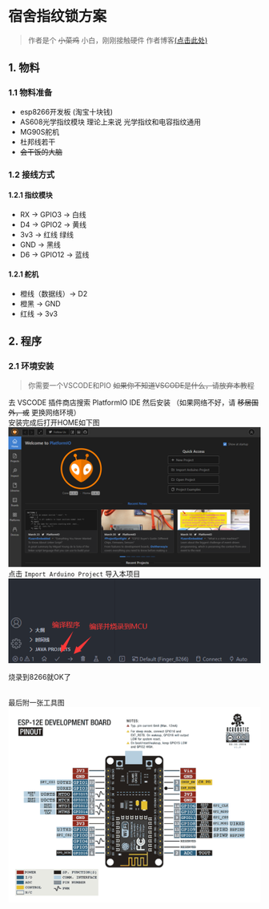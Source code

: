 # 宿舍指纹锁方案

> 作者是个 ~~小菜鸡~~ 小白，刚刚接触硬件
> 作者博客[(点击此处)](https://blog.qwwq.top/)

## 1. 物料
### 1.1 物料准备
* esp8266开发板 (淘宝十块钱)
* AS608光学指纹模块 理论上来说 光学指纹和电容指纹通用
* MG90S舵机
* 杜邦线若干
* ~~会干饭的大脑~~

### 1.2 接线方式
#### 1.2.1 指纹模块
* RX -> GPIO3 -> 白线
* D4 -> GPIO2 -> 黄线
* 3v3 -> 红线 绿线
* GND -> 黑线
* D6 -> GPIO12 -> 蓝线
#### 1.2.1 舵机
* 橙线（数据线）-> D2
* 橙黑 -> GND
* 红线 -> 3v3

## 2. 程序

### 2.1 环境安装
> 你需要一个VSCODE和PIO  ~~如果你不知道VSCODE是什么，请放弃本教程~~

去 VSCODE 插件商店搜索 PlatformIO IDE 然后安装 （如果网络不好，请 ~~移居国外，或~~ 更换网络环境）
<br>安装完成后打开HOME如下图
<br>![PlatformIO IDE](imgs/PIO_home.png)
点击 `Import Arduino Project` 导入本项目
<br>![烧录&编译](imgs/shaolu.png)

烧录到8266就OK了

<br> 最后附一张工具图
![img](imgs/esp8266.png)
